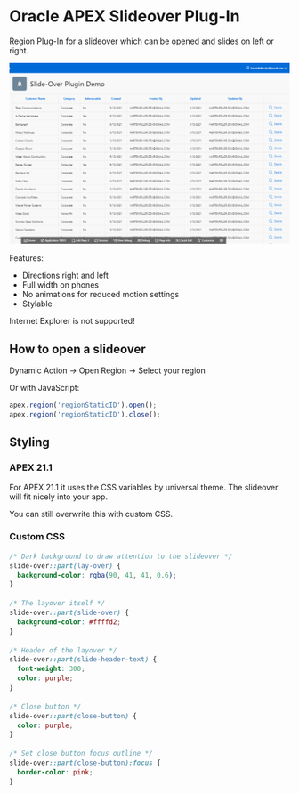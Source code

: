 # Oracle APEX Slideover Plug-In

Region Plug-In for a slideover which can be opened and slides on left or right.

![demo video](./assets/demo.gif)

Features:

- Directions right and left
- Full width on phones
- No animations for reduced motion settings
- Stylable

Internet Explorer is not supported!
## How to open a slideover

Dynamic Action -> Open Region -> Select your region

Or with JavaScript:

```js
apex.region('regionStaticID').open();
apex.region('regionStaticID').close();
```

## Styling

### APEX 21.1

For APEX 21.1 it uses the CSS variables by universal theme. The slideover will fit nicely into your app.

You can still overwrite this with custom CSS. 

### Custom CSS

```css
/* Dark background to draw attention to the slideover */
slide-over::part(lay-over) {
  background-color: rgba(90, 41, 41, 0.6);
}

/* The layover itself */
slide-over::part(slide-over) {
  background-color: #ffffd2;
}

/* Header of the layover */
slide-over::part(slide-header-text) {
  font-weight: 300;
  color: purple;
}

/* Close button */
slide-over::part(close-button) {
  color: purple;
}

/* Set close button focus outline */
slide-over::part(close-button):focus {
  border-color: pink;
}
```
